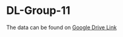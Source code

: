 # DL-Group-11

The data can be found on [Google Drive Link](https://drive.google.com/drive/folders/1SACIElNTwFZQlRpHBgDSRiQlSkm1SbEk)
